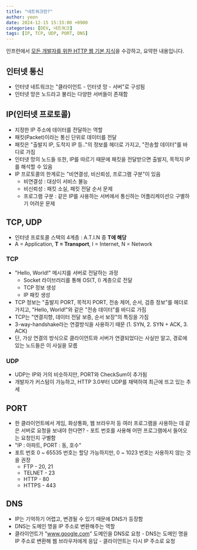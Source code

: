 ```yaml
---
title: "네트워크란?"
author: yeon
date: 2024-12-15 15:33:00 +0900
categories: [DEV, 네트워크]
tags: [IP, TCP, UDP, PORT, DNS]
---
```


인프런에서 [모든 개발자를 위한 HTTP 웹 기본 지식](https://www.inflearn.com/course/http-%EC%9B%B9-%EB%84%A4%ED%8A%B8%EC%9B%8C%ED%81%AC)을 수강하고, 요약한 내용입니다.

## 인터넷 통신

- 인터넷 네트워크는 "클라이언트 - 인터넷 망 - 서버"로 구성됨
- 인터넷 망은 노드라고 불리는 다양한 서버들이 존재함

## IP(인터넷 프로토콜)

- 지정한 IP 주소에 데이터를 전달하는 역할
- 패킷(Packet)이라는 통신 단위로 데이터를 전달
- 패킷은 "출발지 IP, 도착지 IP 등.."의 정보를 헤더로 가지고, "전송할 데이터"를 바디로 가짐
- 인터넷 망의 노드들 또한, IP를 따르기 때문에 패킷을 전달받으면 출발지, 목적지 IP를 해석할 수 있음
- IP 프로토콜의 한계로는 "비연결성, 비신뢰성, 프로그램 구분"이 있음
    - 비연결성 : 대상이 서비스 불능
    - 비신뢰성 : 패킷 소실, 패킷 전달 순서 문제
    - 프로그램 구분 : 같은 IP를 사용하는 서버에서 통신하는 어플리케이션으 구별하기 어려운 문제

## TCP, UDP

- 인터넷 프로토콜 스택의 4계층 : A.T.I.N 중 **T에 해당**
- A = Application, **T = Transport**, I = Internet, N = Network

### TCP

- "Hello, World!" 메시지를 서버로 전달하는 과정
    - Socket 라이브러리를 통해 OS(T, I) 계층으로 전달
    - TCP 정보 생성
    - IP 패킷 생성
- TCP 정보는 "출발지 PORT, 목적지 PORT, 전송 제어, 순서, 검증 정보"를 헤더로 가지고, "Hello, World!"와 같은 "전송 데이터"를 바디로 가짐
- TCP는 "연결지향, 데이터 전달 보증, 순서 보장"의 특징을 가짐
- 3-way-handshake라는 연결방식을 사용하기 때문 (1. SYN, 2. SYN + ACK, 3. ACK)
- 단, 가상 연결의 방식으로 클라이언트와 서버가 연결되었다는 사실만 알고, 경로에 있는 노드들은 이 사실을 모름

### UDP

- UDP는 IP와 거의 비슷하지만, PORT와 CheckSum이 추가됨
- 개발자가 커스텀이 가능하고, HTTP 3.0부터 UDP를 채택하여 최근에 뜨고 있는 추세


## PORT

- 한 클라이언트에서 게임, 화상통화, 웹 브라우저 등 여러 프로그램을 사용하는 데 같은 서버로 요청을 보내야 한다면? - 포트 번호를 사용해 어떤 프로그램에서 들어오는 요청인지 구별함
- "IP : 아파트, PORT : 동, 호수"
- 포트 번호 0 ~ 65535 번호는 할당 가능하지만, 0 ~ 1023 번호는 사용하지 않는 것을 권장
    - FTP - 20, 21
    - TELNET - 23
    - HTTP - 80
    - HTTPS - 443

## DNS

- IP는 기억하기 어렵고, 변경될 수 있기 때문에 DNS가 등장함
- DNS는 도메인 명을 IP 주소로 변환해주는 역할
- 클라이언트가 "www.google.com" 도메인을 DNS로 요청 - DNS는 도메인 명을 IP 주소로 변환해 웹 브라우저에게 응답 - 클라이언트는 다시 IP 주소로 요청